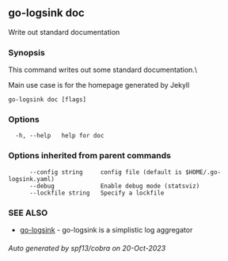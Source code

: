## go-logsink doc

Write out standard documentation

### Synopsis

This command writes out some standard documentation.\

Main use case is for the homepage generated by Jekyll

```
go-logsink doc [flags]
```

### Options

```
  -h, --help   help for doc
```

### Options inherited from parent commands

```
      --config string     config file (default is $HOME/.go-logsink.yaml)
      --debug             Enable debug mode (statsviz)
      --lockfile string   Specify a lockfile
```

### SEE ALSO

* [go-logsink](go-logsink.md)	 - go-logsink is a simplistic log aggregator

###### Auto generated by spf13/cobra on 20-Oct-2023
